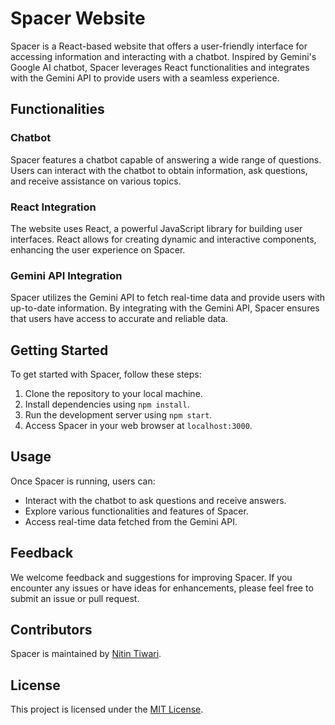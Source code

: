 # Spacer Website

Spacer is a React-based website that offers a user-friendly interface for accessing information and interacting with a chatbot. Inspired by Gemini's Google AI chatbot, Spacer leverages React functionalities and integrates with the Gemini API to provide users with a seamless experience.

## Functionalities

### Chatbot
Spacer features a chatbot capable of answering a wide range of questions. Users can interact with the chatbot to obtain information, ask questions, and receive assistance on various topics.

### React Integration
The website uses React, a powerful JavaScript library for building user interfaces. React allows for creating dynamic and interactive components, enhancing the user experience on Spacer.

### Gemini API Integration
Spacer utilizes the Gemini API to fetch real-time data and provide users with up-to-date information. By integrating with the Gemini API, Spacer ensures that users have access to accurate and reliable data.

## Getting Started
To get started with Spacer, follow these steps:

1. Clone the repository to your local machine.
2. Install dependencies using `npm install`.
3. Run the development server using `npm start`.
4. Access Spacer in your web browser at `localhost:3000`.

## Usage
Once Spacer is running, users can:

- Interact with the chatbot to ask questions and receive answers.
- Explore various functionalities and features of Spacer.
- Access real-time data fetched from the Gemini API.

## Feedback
We welcome feedback and suggestions for improving Spacer. If you encounter any issues or have ideas for enhancements, please feel free to submit an issue or pull request.

## Contributors
Spacer is maintained by [Nitin Tiwari](https://www.linkedin.com/in/nitin-tiwari4/).

## License
This project is licensed under the [MIT License]().
